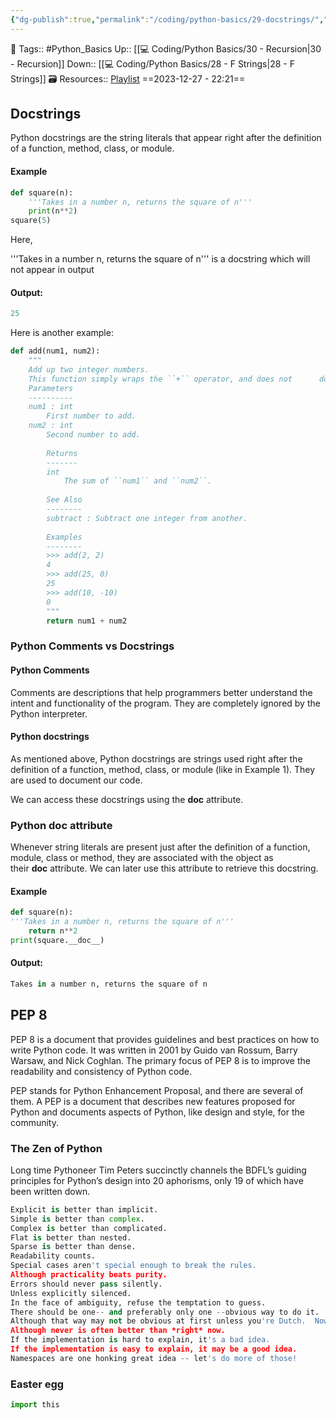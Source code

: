 ```yaml
---
{"dg-publish":true,"permalink":"/coding/python-basics/29-docstrings/","dgPassFrontmatter":true,"noteIcon":"3","created":"2023-12-27T22:21:33.715+05:30","updated":"2023-12-28T15:04:30.396+05:30"}
---
```


🧶 Tags:: #Python_Basics 
Up:: [[💻 Coding/Python Basics/30 - Recursion\|30 - Recursion]]
Down:: [[💻 Coding/Python Basics/28 - F Strings\|28 - F Strings]]
🗃 Resources:: [Playlist](https://www.youtube.com/playlist?list=PLu0W_9lII9agwh1XjRt242xIpHhPT2llg)
==2023-12-27 - 22:21==

## Docstrings
Python docstrings are the string literals that appear right after the definition of a function, method, class, or module.

#### Example
```python
def square(n):
	'''Takes in a number n, returns the square of n'''
	print(n**2)
square(5)
```

Here,

'''Takes in a number n, returns the square of n''' is a docstring which will not appear in output

#### Output:
```python
25
```

Here is another example:
```python
def add(num1, num2):
	"""
	Add up two integer numbers.
	This function simply wraps the ``+`` operator, and does not      do anything interesting, except for illustrating what      the docstring of a very simple function looks like.
	Parameters
	----------
	num1 : int
		First number to add.
	num2 : int
		Second number to add.
		
		Returns
		-------
		int
			The sum of ``num1`` and ``num2``.
			
		See Also
		--------
		subtract : Subtract one integer from another.
		
		Examples
		--------
		>>> add(2, 2)
		4
		>>> add(25, 0)
		25
		>>> add(10, -10)
		0
		"""
		return num1 + num2
```

### Python Comments vs Docstrings

#### Python Comments
Comments are descriptions that help programmers better understand the intent and functionality of the program. They are completely ignored by the Python interpreter.

#### Python docstrings
As mentioned above, Python docstrings are strings used right after the definition of a function, method, class, or module (like in Example 1). They are used to document our code.

We can access these docstrings using the **doc** attribute.

### Python **doc** attribute
Whenever string literals are present just after the definition of a function, module, class or method, they are associated with the object as their **doc** attribute. We can later use this attribute to retrieve this docstring.

#### Example
```python
def square(n):
'''Takes in a number n, returns the square of n'''
	return n**2
print(square.__doc__)
```

#### Output:
```python
Takes in a number n, returns the square of n
```

## PEP 8
PEP 8 is a document that provides guidelines and best practices on how to write Python code. It was written in 2001 by Guido van Rossum, Barry Warsaw, and Nick Coghlan. The primary focus of PEP 8 is to improve the readability and consistency of Python code.

PEP stands for Python Enhancement Proposal, and there are several of them. A PEP is a document that describes new features proposed for Python and documents aspects of Python, like design and style, for the community.

### The Zen of Python
Long time Pythoneer Tim Peters succinctly channels the BDFL’s guiding principles for Python’s design into 20 aphorisms, only 19 of which have been written down.

```python
Explicit is better than implicit.
Simple is better than complex.
Complex is better than complicated.
Flat is better than nested.
Sparse is better than dense.
Readability counts.
Special cases aren't special enough to break the rules.
Although practicality beats purity.
Errors should never pass silently.
Unless explicitly silenced.
In the face of ambiguity, refuse the temptation to guess.
There should be one-- and preferably only one --obvious way to do it.
Although that way may not be obvious at first unless you're Dutch.  Now is better than never.
Although never is often better than *right* now.
If the implementation is hard to explain, it's a bad idea.
If the implementation is easy to explain, it may be a good idea.
Namespaces are one honking great idea -- let's do more of those!
```

### Easter egg
```python
import this
```
